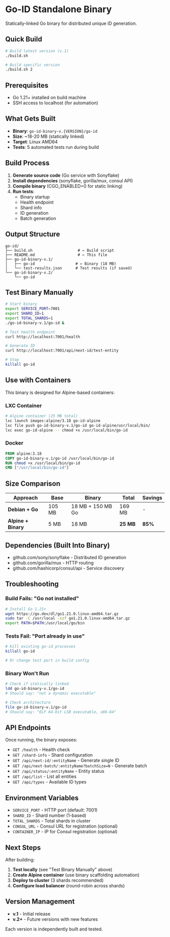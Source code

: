 # Go-ID Standalone Binary

Statically-linked Go binary for distributed unique ID generation.

## Quick Build

```bash
# Build latest version (v.1)
./build.sh

# Build specific version
./build.sh 2
```

## Prerequisites

- Go 1.21+ installed on build machine
- SSH access to localhost (for automation)

## What Gets Built

- **Binary**: `go-id-binary-v.{VERSION}/go-id`
- **Size**: ~18-20 MB (statically linked)
- **Target**: Linux AMD64
- **Tests**: 5 automated tests run during build

## Build Process

1. **Generate source code** (Go service with Sonyflake)
2. **Install dependencies** (sonyflake, gorilla/mux, consul API)
3. **Compile binary** (CGO_ENABLED=0 for static linking)
4. **Run tests**:
   - Binary startup
   - Health endpoint
   - Shard info
   - ID generation
   - Batch generation

## Output Structure

```
go-id/
├── build.sh                    # ← Build script
├── README.md                   # ← This file
├── go-id-binary-v.1/
│   ├── go-id                  # ← Binary (18 MB)
│   └── test-results.json      # Test results (if saved)
└── go-id-binary-v.2/
    └── go-id
```

## Test Binary Manually

```bash
# Start binary
export SERVICE_PORT=7001
export SHARD_ID=1
export TOTAL_SHARDS=1
./go-id-binary-v.1/go-id &

# Test health endpoint
curl http://localhost:7001/health

# Generate ID
curl http://localhost:7001/api/next-id/test-entity

# Stop
killall go-id
```

## Use with Containers

This binary is designed for Alpine-based containers:

### LXC Container
```bash
# Alpine container (25 MB total)
lxc launch images:alpine/3.18 go-id-alpine
lxc file push go-id-binary-v.1/go-id go-id-alpine/usr/local/bin/
lxc exec go-id-alpine -- chmod +x /usr/local/bin/go-id
```

### Docker
```dockerfile
FROM alpine:3.18
COPY go-id-binary-v.1/go-id /usr/local/bin/go-id
RUN chmod +x /usr/local/bin/go-id
CMD ["/usr/local/bin/go-id"]
```

## Size Comparison

| Approach | Base | Binary | Total | Savings |
|----------|------|--------|-------|---------|
| **Debian + Go** | 105 MB | 18 MB + 150 MB Go | 169 MB | - |
| **Alpine + Binary** | 5 MB | 18 MB | **25 MB** | **85%** |

## Dependencies (Built Into Binary)

- github.com/sony/sonyflake - Distributed ID generation
- github.com/gorilla/mux - HTTP routing
- github.com/hashicorp/consul/api - Service discovery

## Troubleshooting

### Build Fails: "Go not installed"
```bash
# Install Go 1.21+
wget https://go.dev/dl/go1.21.0.linux-amd64.tar.gz
sudo tar -C /usr/local -xzf go1.21.0.linux-amd64.tar.gz
export PATH=$PATH:/usr/local/go/bin
```

### Tests Fail: "Port already in use"
```bash
# Kill existing go-id processes
killall go-id

# Or change test port in build config
```

### Binary Won't Run
```bash
# Check if statically linked
ldd go-id-binary-v.1/go-id
# Should say: "not a dynamic executable"

# Check architecture
file go-id-binary-v.1/go-id
# Should say: "ELF 64-bit LSB executable, x86-64"
```

## API Endpoints

Once running, the binary exposes:

- `GET /health` - Health check
- `GET /shard-info` - Shard configuration
- `GET /api/next-id/:entityName` - Generate single ID
- `GET /api/next-batch/:entityName?batchSize=N` - Generate batch
- `GET /api/status/:entityName` - Entity status
- `GET /api/list` - List all entities
- `GET /api/types` - Available ID types

## Environment Variables

- `SERVICE_PORT` - HTTP port (default: 7001)
- `SHARD_ID` - Shard number (1-based)
- `TOTAL_SHARDS` - Total shards in cluster
- `CONSUL_URL` - Consul URL for registration (optional)
- `CONTAINER_IP` - IP for Consul registration (optional)

## Next Steps

After building:

1. **Test locally** (see "Test Binary Manually" above)
2. **Create Alpine container** (use binary scaffolding automation)
3. **Deploy to cluster** (3 shards recommended)
4. **Configure load balancer** (round-robin across shards)

## Version Management

- **v.1** - Initial release
- **v.2+** - Future versions with new features

Each version is independently built and tested.
